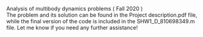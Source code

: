 Analysis of multibody dynamics problems ( Fall 2020 ) <br />
The problem and its solution can be found in the Project description.pdf file, while the final version of the code is included in the SHW1_D_810698349.m file. Let me know if you need any further assistance!
